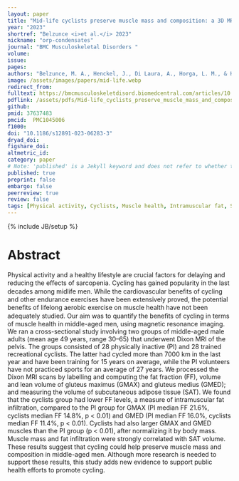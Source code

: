 ```yaml
---
layout: paper
title: "Mid-life cyclists preserve muscle mass and composition: a 3D MRI study"
year: "2023"
shortref: "Belzunce <i>et al.</i> 2023"
nickname: "orp-condensates"
journal: "BMC Musculoskeletal Disorders "
volume: 
issue: 
pages: 
authors: "Belzunce, M. A., Henckel, J., Di Laura, A., Horga, L. M., & Hart, A. J."
image: /assets/images/papers/mid-life.webp
redirect_from: 
fulltext: https://bmcmusculoskeletdisord.biomedcentral.com/articles/10.1186/s12891-023-06283-3
pdflink: /assets/pdfs/Mid-life_cyclists_preserve_muscle_mass_and_composi.pdf
github: 
pmid: 37637483
pmcid:  PMC1045006
f1000: 
doi: "10.1186/s12891-023-06283-3"
dryad_doi: 
figshare_doi: 
altmetric_id: 
category: paper
# Note: 'published' is a Jekyll keyword and does not refer to whether the paper is published, but rather to whether this Markdown should be part of the rendered site.
published: true
preprint: false
embargo: false	
peerreview: true
review: false
tags: [Physical activity, Cyclists, Muscle health, Intramuscular fat, Sarcopenia, Gluteus maximus]
---
```

{% include JB/setup %}

# Abstract 

Physical activity and a healthy lifestyle are crucial factors for delaying and reducing the eﬀects of sarcopenia. Cycling has gained popularity in the last decades among midlife men. While the cardiovascular beneﬁts of cycling and other endurance exercises have been extensively proved, the potential beneﬁts of lifelong aerobic exercise on muscle health have not been adequately studied. Our aim was to quantify the beneﬁts of cycling in terms of muscle health in middle-aged men, using magnetic resonance imaging. We ran a cross-sectional study involving two groups of middle-aged male adults (mean age 49 years, range 30–65) that underwent Dixon MRI of the pelvis. The groups consisted of 28 physically inactive (PI) and 28 trained recreational cyclists. The latter had cycled more than 7000 km in the last year and have been training for 15 years on average, while the PI volunteers have not practiced sports for an average of 27 years. We processed the Dixon MRI scans by labelling and computing the fat fraction (FF), volume and lean volume of gluteus maximus (GMAX) and gluteus medius (GMED); and measuring the volume of subcutaneous adipose tissue (SAT). We found that the cyclists group had lower FF levels, a measure of intramuscular fat inﬁltration, compared to the PI group for GMAX (PI median FF 21.6%, cyclists median FF 14.8%, p < 0.01) and GMED (PI median FF 16.0%, cyclists median FF 11.4%, p < 0.01). Cyclists had also larger GMAX and GMED muscles than the PI group (p < 0.01), after normalizing it by body mass. Muscle mass and fat inﬁltration were strongly correlated with SAT volume. These results suggest that cycling could help preserve muscle mass and composition in middle-aged men. Although more research is needed to support these results, this study adds new evidence to support public health eﬀorts to promote cycling.